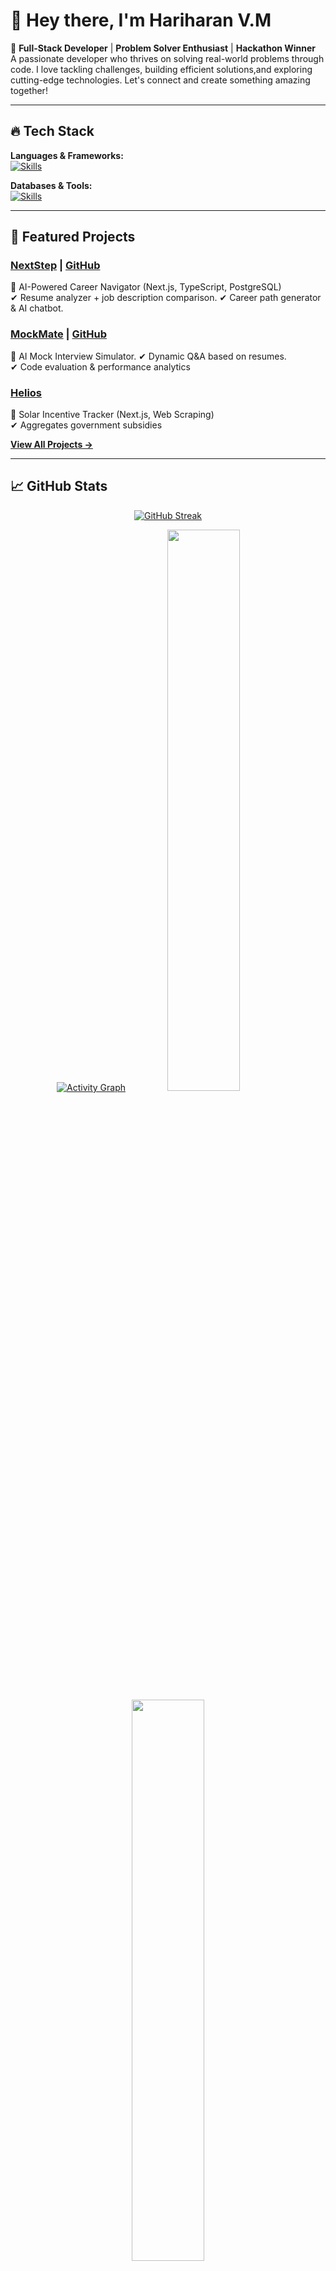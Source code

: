 # 👋 Hey there, I'm **Hariharan V.M**

🚀 **Full-Stack Developer** | **Problem Solver Enthusiast** | **Hackathon Winner**  
 A passionate developer who thrives on solving real-world problems through code. I love tackling challenges, building efficient solutions,and exploring cutting-edge technologies. Let's connect and create something amazing together!

---

## 🔥 Tech Stack

**Languages & Frameworks:**  
[![Skills](https://skillicons.dev/icons?i=java,py,c,nextjs,react,ts,js,html,css)](https://skillicons.dev)

**Databases & Tools:**  
[![Skills](https://skillicons.dev/icons?i=postgres,mysql,prisma,git,github,vscode)](https://skillicons.dev)

---

## 🚀 Featured Projects

### **[NextStep](https://nextstep-olive.vercel.app)** | [GitHub](https://github.com/hariharan1009/nextstep)

📌 AI-Powered Career Navigator (Next.js, TypeScript, PostgreSQL)  
✔ Resume analyzer + job description comparison.
✔ Career path generator & AI chatbot.

### **[MockMate](https://mock-mate-ai-interview-simulator.vercel.app)** | [GitHub](https://github.com/hariharan1009/mockmate)

📌 AI Mock Interview Simulator.
✔ Dynamic Q&A based on resumes.  
✔ Code evaluation & performance analytics

### **[Helios](https://github.com/hariharan1009/helios)**

📌 Solar Incentive Tracker (Next.js, Web Scraping)  
✔ Aggregates government subsidies

[**View All Projects →**](https://www.hariharan.software)

---

## 📈 GitHub Stats

<div align="center">

[![GitHub Streak](https://github-readme-streak-stats.herokuapp.com?user=hariharan1009&theme=radical&short_numbers=true) ](https://git.io/streak-stats)

[![Activity Graph](https://github-readme-activity-graph.vercel.app/graph?username=hariharan1009&bg_color=000000&color=9e4c98&line=9e4c98&point=403d3d&area=true&hide_border=true)](https://github.com/hariharan1009)
<img src="https://github-readme-stats.vercel.app/api?username=hariharan1009&show_icons=true&theme=radical&hide_border=true" width="48%" />  
<img src="https://github-readme-stats.vercel.app/api/top-langs/?username=hariharan1009&layout=compact&theme=radical&hide_border=true" width="48%" />

</div>

---

## 🏆 Achievements

- 🥇 **Winner** of INNOGEN'25 Mega Hackathon (₹10,000 prize)
- 🏅 **Finalist** in Nexathon (VIT Chennai)
- 📜 **NPTEL Elite Certification** in IoT (IIT Kharagpur)

---

## 🌐 Connect With Me

<div align="left">

<a href="https://www.hariharan.software" target="_blank">
  <img src="https://img.icons8.com/fluency/48/domain.png" alt="Portfolio" width="30" />
</a>  
<a href="https://linkedin.com/in/hari-haran-vm" target="_blank">
  <img src="https://img.icons8.com/fluency/48/linkedin.png" alt="LinkedIn" width="30" />
</a>  
<a href="https://leetcode.com/u/hari10haran/" target="_blank">
  <img src="https://img.icons8.com/external-tal-revivo-color-tal-revivo/48/external-level-up-your-coding-skills-and-quickly-land-a-job-logo-color-tal-revivo.png" alt="LeetCode" width="30" />
</a>  
<a href="mailto:mdhari707@gmail.com" target="_blank">
  <img src="https://img.icons8.com/fluency/48/gmail.png" alt="Email" width="30" />
</a>  
<a href="https://wa.me/8946020893" target="_blank">
  <img src="https://img.icons8.com/color/48/whatsapp--v1.png" alt="WhatsApp" width="30" />
</a>  
<a href="https://github.com/hariharan1009" target="_blank">
  <img src="https://img.icons8.com/fluency/48/github.png" alt="GitHub" width="30" />
</a>

</div>
